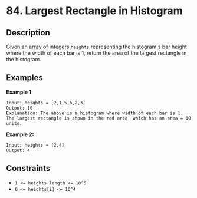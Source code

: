 # 84. Largest Rectangle in Histogram

## Description

Given an array of integers `heights` representing the histogram's bar height where the width of each bar is 1, return the area of the largest rectangle in the histogram.

## Examples

**Example 1:**

```
Input: heights = [2,1,5,6,2,3]
Output: 10
Explanation: The above is a histogram where width of each bar is 1.
The largest rectangle is shown in the red area, which has an area = 10 units.
```

**Example 2:**
```
Input: heights = [2,4]
Output: 4
```

## Constraints

- `1 <= heights.length <= 10^5`
- `0 <= heights[i] <= 10^4`
